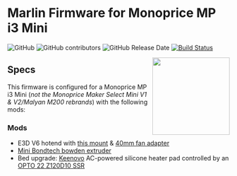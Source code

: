 # Marlin Firmware for Monoprice MP i3 Mini

![GitHub](https://img.shields.io/github/license/marlinfirmware/marlin.svg)
![GitHub contributors](https://img.shields.io/github/contributors/marlinfirmware/marlin.svg)
![GitHub Release Date](https://img.shields.io/github/release-date/marlinfirmware/marlin.svg)
[![Build Status](https://github.com/MarlinFirmware/Marlin/workflows/CI/badge.svg?branch=bugfix-2.0.x)](https://github.com/MarlinFirmware/Marlin/actions)

<img align="right" width=175 src="buildroot/share/pixmaps/logo/marlin-250.png" />

## Specs

This firmware is configured for a Monoprice MP i3 Mini (_not the Monoprice Maker Select Mini V1 & V2/Malyan M200 rebrands_) with the following mods:

### Mods
* E3D V6 hotend with [this mount](https://www.thingiverse.com/thing:3064171) & [40mm fan adapter](https://www.thingiverse.com/thing:2886505)
* [Mini Bondtech bowden extruder](https://www.thingiverse.com/thing:3320632)
* Bed upgrade: [Keenovo](https://keenovo.store/) AC-powered silicone heater pad controlled by an [OPTO 22 Z120D10 SSR](https://www.opto22.com/products/z120d10)
